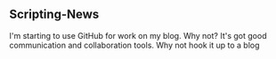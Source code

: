 ## Scripting-News

I'm starting to use GitHub for work on my blog. Why not? It's got good communication and collaboration tools. Why not hook it up to a blog